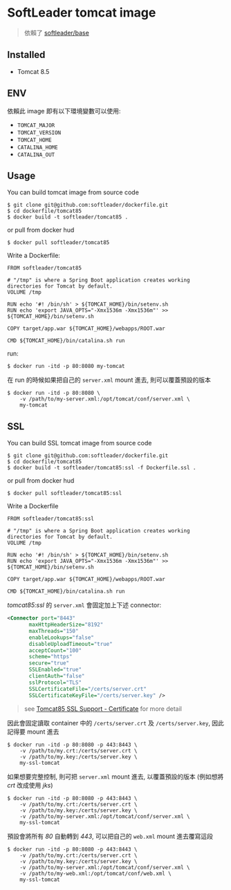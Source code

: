 # SoftLeader tomcat image

> 依賴了 [softleader/base](https://github.com/softleader/dockerfile/tree/master/base)

## Installed

- Tomcat 8.5

## ENV

依賴此 image 即有以下環境變數可以使用:

- `TOMCAT_MAJOR`
- `TOMCAT_VERSION`
- `TOMCAT_HOME`
- `CATALINA_HOME`
- `CATALINA_OUT`

## Usage

You can build tomcat image from source code

```
$ git clone git@github.com:softleader/dockerfile.git
$ cd dockerfile/tomcat85
$ docker build -t softleader/tomcat85 .
```

or pull from docker hud

```
$ docker pull softleader/tomcat85
```

Write a Dockerfile:

```
FROM softleader/tomcat85

# "/tmp" is where a Spring Boot application creates working directories for Tomcat by default.
VOLUME /tmp

RUN echo '#! /bin/sh' > ${TOMCAT_HOME}/bin/setenv.sh
RUN echo 'export JAVA_OPTS="-Xmx1536m -Xmx1536m"' >> ${TOMCAT_HOME}/bin/setenv.sh

COPY target/app.war ${TOMCAT_HOME}/webapps/ROOT.war

CMD ${TOMCAT_HOME}/bin/catalina.sh run
```

run:

```
$ docker run -itd -p 80:8080 my-tomcat
```

在 run 的時候如果把自己的 `server.xml` mount 進去, 則可以覆蓋預設的版本

```
$ docker run -itd -p 80:8080 \
    -v /path/to/my-server.xml:/opt/tomcat/conf/server.xml \
    my-tomcat
```

## SSL

You can build SSL tomcat image from source code

```
$ git clone git@github.com:softleader/dockerfile.git
$ cd dockerfile/tomcat85
$ docker build -t softleader/tomcat85:ssl -f Dockerfile.ssl .
```

or pull from docker hud

```
$ docker pull softleader/tomcat85:ssl
```

Write a Dockerfile

```
FROM softleader/tomcat85:ssl

# "/tmp" is where a Spring Boot application creates working directories for Tomcat by default.
VOLUME /tmp

RUN echo '#! /bin/sh' > ${TOMCAT_HOME}/bin/setenv.sh
RUN echo 'export JAVA_OPTS="-Xmx1536m -Xmx1536m"' >> ${TOMCAT_HOME}/bin/setenv.sh

COPY target/app.war ${TOMCAT_HOME}/webapps/ROOT.war

CMD ${TOMCAT_HOME}/bin/catalina.sh run
```


*tomcat85:ssl* 的 `server.xml` 會固定加上下述 connector:

```xml
<Connector port="8443" 
       maxHttpHeaderSize="8192" 
       maxThreads="150" 
       enableLookups="false" 
       disableUploadTimeout="true" 
       acceptCount="100" 
       scheme="https" 
       secure="true" 
       SSLEnabled="true" 
       clientAuth="false" 
       sslProtocol="TLS" 
       SSLCertificateFile="/certs/server.crt"
       SSLCertificateKeyFile="/certs/server.key" />
```

> see [Tomcat85 SSL Support - Certificate](https://tomcat.apache.org/tomcat-8.5-doc/config/http.html#SSL_Support) for more detail

因此會固定讀取 container 中的 `/certs/server.crt` 及 `/certs/server.key`, 因此記得要 mount 進去

```
$ docker run -itd -p 80:8080 -p 443:8443 \
    -v /path/to/my.crt:/certs/server.crt \
    -v /path/to/my.key:/certs/server.key \
    my-ssl-tomcat
```

如果想要完整控制, 則可把 `server.xml` mount 進去, 以覆蓋預設的版本 (例如想將 *crt* 改成使用 *jks*)

```
$ docker run -itd -p 80:8080 -p 443:8443 \
    -v /path/to/my.crt:/certs/server.crt \
    -v /path/to/my.key:/certs/server.key \
    -v /path/to/my-server.xml:/opt/tomcat/conf/server.xml \
    my-ssl-tomcat
```

預設會將所有 *80* 自動轉到 *443*, 可以把自己的 `web.xml` mount 進去覆寫這段

```
$ docker run -itd -p 80:8080 -p 443:8443 \
    -v /path/to/my.crt:/certs/server.crt \
    -v /path/to/my.key:/certs/server.key \
    -v /path/to/my-server.xml:/opt/tomcat/conf/server.xml \
    -v /path/to/my-web.xml:/opt/tomcat/conf/web.xml \
    my-ssl-tomcat
```
